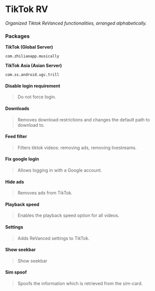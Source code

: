 # TikTok RV
<i>Organized Tiktok ReVanced functionalities, arranged alphabetically.</i>

### Packages

**TikTok (Global Server)**
```
com.zhiliaoapp.musically
```

**TikTok Asia (Asian Server)**

```
com.ss.android.ugc.trill
```

#### Disable login requirement
>Do not force login.

#### Downloads
>Removes download restrictions and changes the default path to download to.

#### Feed filter
>Filters tiktok videos: removing ads, removing livestreams.

#### Fix google login
>Allows logging in with a Google account.

#### Hide ads
>Removes ads from TikTok.

#### Playback speed
>Enables the playback speed option for all videos.

#### Settings
>Adds ReVanced settings to TikTok.

#### Show seekbar
>Show seekbar

#### Sim spoof
>Spoofs the information which is retrieved from the sim-card.